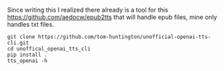 Since writing this I realized there already is a tool for this https://github.com/aedocw/epub2tts that will handle epub files, mine only handles txt files.

```shell
git clone https://github.com/tom-huntington/unofficial-openai-tts-cli.git
cd unoffical_openai_tts_cli
pip install .
tts_openai -h
```
